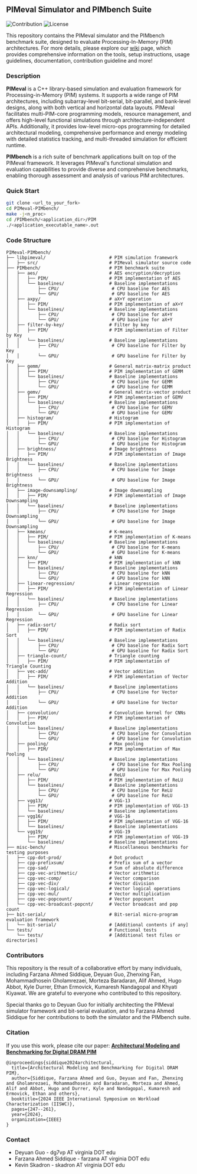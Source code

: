 ## PIMeval Simulator and PIMbench Suite

![Contribution](https://img.shields.io/badge/Contribution-Welcome-blue) ![License](https://img.shields.io/badge/license-MIT-green.svg)

This repository contains the PIMeval simulator and the PIMbench benchmark suite, designed to evaluate Processing-In-Memory (PIM) architectures. For more details, please explore our [wiki](https://github.com/UVA-LavaLab/PIMeval-PIMbench/wiki) page, which provides comprehensive information on the tools, setup instructions, usage guidelines, documentation, contribution guideline and more!

### Description
**PIMeval** is a C++ library-based simulation and evaluation framework for Processing-in-Memory (PIM) systems. It supports a wide range of PIM architectures, including subarray-level bit-serial, bit-parallel, and bank-level designs, along with both vertical and horizontal data layouts. PIMeval facilitates multi-PIM-core programming models, resource management, and offers high-level functional simulations through architecture-independent APIs. Additionally, it provides low-level micro-ops programming for detailed architectural modeling, comprehensive performance and energy modeling with detailed statistics tracking, and multi-threaded simulation for efficient runtime.

**PIMbench** is a rich suite of benchmark applications built on top of the PIMeval framework. It leverages PIMeval's functional simulation and evaluation capabilities to provide diverse and comprehensive benchmarks, enabling thorough assessment and analysis of various PIM architectures.

<!--
### Description
* PIMeval
  * A PIM simulation and evaluation framework implemented as a C++ library
  * Support various subarray-level bit-serial, subarray-level bit-parallel and bank-level PIM architectures
  * Support both vertical and horizontal data layouts
  * Support multi-PIM-core programming model and resource management
  * Support high-level functional simulation with a set of PIM architecture independent APIs
  * Support low-level micro-ops programming for modeling architecture details
  * Support performance and energy modeling with detailed stats tracking
  * Support multi-threaded simulation for runtime
* PIMbench
  * A rich set of PIM benchmark applications on top of the PIMeval functional simulation and evaluation framework
-->

### Quick Start
```bash
git clone <url_to_your_fork>
cd PIMeval-PIMbench/
make -j<n_proc>
cd /PIMbench/<application_dir>/PIM
./<application_executable_name>.out
```

### Code Structure

```
PIMeval-PIMbench/
├── libpimeval/                        # PIM simulation framework
│   ├── src/                           # PIMeval simulator source code
├── PIMbench/                          # PIM benchmark suite
│   ├── aes/                           # AES encryption/decryption
│   │   ├── PIM/                       # PIM implementation of AES
│   │   └── baselines/                 # Baseline implementations
│   │       ├── CPU/                    # CPU baseline for AES
│   │       └── GPU/                    # GPU baseline for AES
│   ├── axpy/                          # aX+Y operation
│   │   ├── PIM/                       # PIM implementation of aX+Y
│   │   └── baselines/                 # Baseline implementations
│   │       ├── CPU/                    # CPU baseline for aX+Y
│   │       └── GPU/                    # GPU baseline for aX+Y
│   ├── filter-by-key/                 # Filter by key
│   │   ├── PIM/                       # PIM implementation of Filter by Key
│   │   └── baselines/                 # Baseline implementations
│   │       ├── CPU/                    # CPU baseline for Filter by Key
│   │       └── GPU/                    # GPU baseline for Filter by Key
│   ├── gemm/                          # General matrix-matrix product
│   │   ├── PIM/                       # PIM implementation of GEMM
│   │   └── baselines/                 # Baseline implementations
│   │       ├── CPU/                    # CPU baseline for GEMM
│   │       └── GPU/                    # GPU baseline for GEMM
│   ├── gemv/                          # General matrix-vector product
│   │   ├── PIM/                       # PIM implementation of GEMV
│   │   └── baselines/                 # Baseline implementations
│   │       ├── CPU/                    # CPU baseline for GEMV
│   │       └── GPU/                    # GPU baseline for GEMV
│   ├── histogram/                     # Histogram
│   │   ├── PIM/                       # PIM implementation of Histogram
│   │   └── baselines/                 # Baseline implementations
│   │       ├── CPU/                    # CPU baseline for Histogram
│   │       └── GPU/                    # GPU baseline for Histogram
│   ├── brightness/                    # Image brightness
│   │   ├── PIM/                       # PIM implementation of Image Brightness
│   │   └── baselines/                 # Baseline implementations
│   │       ├── CPU/                    # CPU baseline for Image Brightness
│   │       └── GPU/                    # GPU baseline for Image Brightness
│   ├── image-downsampling/            # Image downsampling
│   │   ├── PIM/                       # PIM implementation of Image Downsampling
│   │   └── baselines/                 # Baseline implementations
│   │       ├── CPU/                    # CPU baseline for Image Downsampling
│   │       └── GPU/                    # GPU baseline for Image Downsampling
│   ├── kmeans/                        # K-means
│   │   ├── PIM/                       # PIM implementation of K-means
│   │   └── baselines/                 # Baseline implementations
│   │       ├── CPU/                    # CPU baseline for K-means
│   │       └── GPU/                    # GPU baseline for K-means
│   ├── knn/                           # kNN
│   │   ├── PIM/                       # PIM implementation of kNN
│   │   └── baselines/                 # Baseline implementations
│   │       ├── CPU/                    # CPU baseline for kNN
│   │       └── GPU/                    # GPU baseline for kNN
│   ├── linear-regression/             # Linear regression
│   │   ├── PIM/                       # PIM implementation of Linear Regression
│   │   └── baselines/                 # Baseline implementations
│   │       ├── CPU/                    # CPU baseline for Linear Regression
│   │       └── GPU/                    # GPU baseline for Linear Regression
│   ├── radix-sort/                    # Radix sort
│   │   ├── PIM/                       # PIM implementation of Radix Sort
│   │   └── baselines/                 # Baseline implementations
│   │       ├── CPU/                    # CPU baseline for Radix Sort
│   │       └── GPU/                    # GPU baseline for Radix Sort
│   ├── triangle-count/                # Triangle counting
│   │   ├── PIM/                       # PIM implementation of Triangle Counting
│   ├── vec-add/                       # Vector addition
│   │   ├── PIM/                       # PIM implementation of Vector Addition
│   │   └── baselines/                 # Baseline implementations
│   │       ├── CPU/                    # CPU baseline for Vector Addition
│   │       └── GPU/                    # GPU baseline for Vector Addition
│   ├── convolution/                   # Convolution kernel for CNNs
│   │   ├── PIM/                       # PIM implementation of Convolution
│   │   └── baselines/                 # Baseline implementations
│   │       ├── CPU/                    # CPU baseline for Convolution
│   │       └── GPU/                    # GPU baseline for Convolution
│   ├── pooling/                       # Max pooling
│   │   ├── PIM/                       # PIM implementation of Max Pooling
│   │   └── baselines/                 # Baseline implementations
│   │       ├── CPU/                    # CPU baseline for Max Pooling
│   │       └── GPU/                    # GPU baseline for Max Pooling
│   ├── relu/                          # ReLU
│   │   ├── PIM/                       # PIM implementation of ReLU
│   │   └── baselines/                 # Baseline implementations
│   │       ├── CPU/                    # CPU baseline for ReLU
│   │       └── GPU/                    # GPU baseline for ReLU
│   ├── vgg13/                         # VGG-13
│   │   ├── PIM/                       # PIM implementation of VGG-13
│   │   └── baselines/                 # Baseline implementations
│   ├── vgg16/                         # VGG-16
│   │   ├── PIM/                       # PIM implementation of VGG-16
│   │   └── baselines/                 # Baseline implementations
│   └── vgg19/                         # VGG-19
│       ├── PIM/                       # PIM implementation of VGG-19
│       └── baselines/                 # Baseline implementations
├── misc-bench/                        # Miscellaneous benchmarks for testing purposes
│   ├── cpp-dot-prod/                  # Dot product
│   ├── cpp-prefixsum/                 # Prefix sum of a vector
│   ├── cpp-sad/                       # Sum of absolute difference
│   ├── cpp-vec-arithmetic/            # Vector arithmetic
│   ├── cpp-vec-comp/                  # Vector comparison
│   ├── cpp-vec-div/                   # Vector division
│   ├── cpp-vec-logical/               # Vector logical operations
│   ├── cpp-vec-mul/                   # Vector multiplication
│   ├── cpp-vec-popcount/              # Vector popcount
│   └── cpp-vec-broadcast-popcnt/      # Vector broadcast and pop count
├── bit-serial/                        # Bit-serial micro-program evaluation framework
│   └── bit-serial/                    # [Additional contents if any]
└── tests/                             # Functional tests
    └── tests/                         # [Additional test files or directories]
```
<!--
### How To Build
* Run `make` at root directory or subdirectories
  * `make perf`: Build with `-O3` for performance measurement (default)
  * `make debug`: Build with `-g` and `-DDEBUG` for debugging and printing verbose messages
* Multi-threaded building
  * `make -j<n_proc>`
* Specify simulation target
  * `make PIM_SIM_TARGET=PIM_DEVICE_BITSIMD_V` (default)
  * `make PIM_SIM_TARGET=PIM_DEVICE_FULCRUM`
  * `make PIM_SIM_TARGET=PIM_DEVICE_BANK_LEVEL`
* Build with OpenMP
  * `make USE_OPENMP=1`
  * Guard any `-fopenmp` with this flag in Makefile used by a few applications
### About DRAMsim3 Integration
* DRAMsim3 related code are guarded with DRAMSIM3_INTEG flag
  * Requires `make dramsim3_integ`
* Below is needed for dramsim3_integ for now
```bash
# Build dramsim3
git clone https://github.com/fasiddique/DRAMsim3.git
cd DRAMsim3/
git checkout benchmark
mkdir build
cd build
cmake ..
make -j
# Build PIM functional simulator
git clone <url_to_this_repo>
cd pim-func-sim
export DRAMSIM3_PATH=<path_to_DRAMSIM3>
make -j
```
-->

### Contributors
This repository is the result of a collaborative effort by many individuals, including Farzana Ahmed Siddique, Deyuan Guo, Zhenxing Fan, Mohammadhosein Gholamrezaei, Morteza Baradaran, Alif Ahmed, Hugo Abbot, Kyle Durrer, Ethan Ermovick, Kumaresh Nandagopal and Khyati Kiyawat. We are grateful to everyone who contributed to this repository.

Special thanks go to Deyuan Guo for initially architecting the PIMeval simulator framework and bit-serial evaluation, and to Farzana Ahmed Siddique for her contributions to both the simulator and the PIMbench suite.

### Citation

If you use this work, please cite our paper: **[Architectural Modeling and Benchmarking for Digital DRAM PIM](https://ieeexplore.ieee.org/abstract/document/10763591)**   

```
@inproceedings{siddique2024architectural,
  title={Architectural Modeling and Benchmarking for Digital DRAM PIM},
  author={Siddique, Farzana Ahmed and Guo, Deyuan and Fan, Zhenxing and Gholamrezaei, Mohammadhosein and Baradaran, Morteza and Ahmed, Alif and Abbot, Hugo and Durrer, Kyle and Nandagopal, Kumaresh and Ermovick, Ethan and others},
  booktitle={2024 IEEE International Symposium on Workload Characterization (IISWC)},
  pages={247--261},
  year={2024},
  organization={IEEE}
}
```

### Contact

* Deyuan Guo - dg7vp AT virginia DOT edu
* Farzana Ahmed Siddique - farzana AT virginia DOT edu
* Kevin Skadron - skadron AT virginia DOT edu
